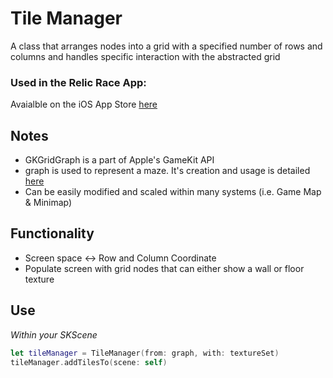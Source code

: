 # Tile Manager
A class that arranges nodes into a grid with a specified number of rows and columns and handles specific interaction with the abstracted grid

### Used in the Relic Race App:
Avaialble on the iOS App Store [here](https://apps.apple.com/ca/app/relic-race/id1476996951)

## Notes
* GKGridGraph is a part of Apple's GameKit API
* graph is used to represent a maze. It's creation and usage is detailed [here](https://github.com/patrickbiel01/Maze-Generation)
* Can be easily modified and scaled within many systems (i.e. Game Map & Minimap)

## Functionality
* Screen space <-> Row and Column Coordinate
* Populate screen with grid nodes that can either show a wall or floor texture

## Use
*Within your SKScene*
```swift
let tileManager = TileManager(from: graph, with: textureSet)
tileManager.addTilesTo(scene: self)
```
